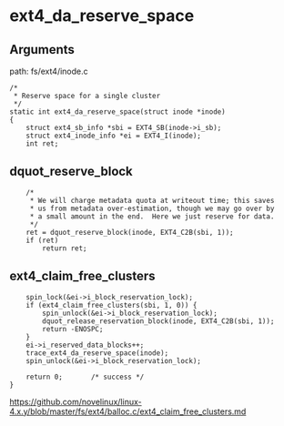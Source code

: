 ext4_da_reserve_space
========================================

Arguments
----------------------------------------

path: fs/ext4/inode.c
```
/*
 * Reserve space for a single cluster
 */
static int ext4_da_reserve_space(struct inode *inode)
{
    struct ext4_sb_info *sbi = EXT4_SB(inode->i_sb);
    struct ext4_inode_info *ei = EXT4_I(inode);
    int ret;
```

dquot_reserve_block
----------------------------------------

```
    /*
     * We will charge metadata quota at writeout time; this saves
     * us from metadata over-estimation, though we may go over by
     * a small amount in the end.  Here we just reserve for data.
     */
    ret = dquot_reserve_block(inode, EXT4_C2B(sbi, 1));
    if (ret)
        return ret;
```

ext4_claim_free_clusters
----------------------------------------

```
    spin_lock(&ei->i_block_reservation_lock);
    if (ext4_claim_free_clusters(sbi, 1, 0)) {
        spin_unlock(&ei->i_block_reservation_lock);
        dquot_release_reservation_block(inode, EXT4_C2B(sbi, 1));
        return -ENOSPC;
    }
    ei->i_reserved_data_blocks++;
    trace_ext4_da_reserve_space(inode);
    spin_unlock(&ei->i_block_reservation_lock);

    return 0;       /* success */
}
```

https://github.com/novelinux/linux-4.x.y/blob/master/fs/ext4/balloc.c/ext4_claim_free_clusters.md
